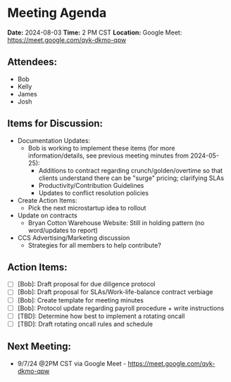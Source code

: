 # Meeting Agenda

**Date:**  2024-08-03
**Time:**   2 PM CST
**Location:**  Google Meet: https://meet.google.com/qyk-dkmo-qpw

## Attendees:   
- Bob
- Kelly
- James
- Josh

## Items for Discussion:

- Documentation Updates:
    - Bob is working to implement these items (for more information/details, see previous meeting minutes from 2024-05-25):
        - Additions to contract regarding crunch/golden/overtime so that clients understand there can be "surge" pricing; clarifying SLAs
        - Productivity/Contribution Guidelines
        - Updates to conflict resolution policies
- Create Action Items: 
    - Pick the next microstartup idea to rollout
- Update on contracts
  - Bryan Cotton Warehouse Website: Still in holding pattern (no word/updates to report)
- CCS Advertising/Marketing discussion
    - Strategies for all members to help contribute?

## Action Items:
- [ ] [Bob]: Draft proposal for due diligence protocol
- [ ] [Bob]: Draft proposal for SLAs/Work-life-balance contract verbiage
- [ ] [Bob]: Create template for meeting minutes
- [ ] [Bob]: Protocol update regarding payroll procedure + write instructions
- [ ] [TBD]: Determine how best to implement a rotating oncall
- [ ] [TBD]: Draft rotating oncall rules and schedule 

## Next Meeting:

- 9/7/24 @2PM CST via Google Meet - https://meet.google.com/qyk-dkmo-qpw
